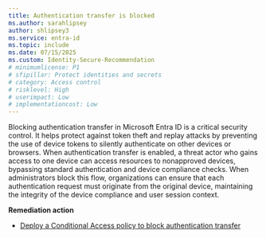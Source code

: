 ```yaml
---
title: Authentication transfer is blocked 
ms.author: sarahlipsey
author: shlipsey3
ms.service: entra-id
ms.topic: include
ms.date: 07/15/2025
ms.custom: Identity-Secure-Recommendation
# minimumlicense: P1
# sfipillar: Protect identities and secrets
# category: Access control
# risklevel: High
# userimpact: Low
# implementationcost: Low
---
```

Blocking authentication transfer in Microsoft Entra ID is a critical security control. It helps protect against token theft and replay attacks by preventing the use of device tokens to silently authenticate on other devices or browsers. When authentication transfer is enabled, a threat actor who gains access to one device can access resources to nonapproved devices, bypassing standard authentication and device compliance checks. When administrators block this flow, organizations can ensure that each authentication request must originate from the original device, maintaining the integrity of the device compliance and user session context.

**Remediation action**

- [Deploy a Conditional Access policy to block authentication transfer](../../identity/conditional-access/policy-block-authentication-flows.md#authentication-transfer-policies)
